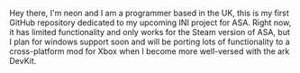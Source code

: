 Hey there, I'm neon and I am a programmer based in the UK, this is my first GitHub repository dedicated to my upcoming INI project for ASA. Right now, it has limited functionality and only works for the Steam version of ASA, but I plan for windows support soon and will be porting lots of functionality to a cross-platform mod for Xbox when I become more well-versed with the ark DevKit.